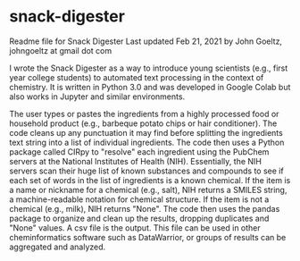 # snack-digester

Readme file for Snack Digester
Last updated Feb 21, 2021 by John Goeltz, johngoeltz at gmail dot com


I wrote the Snack Digester as a way to introduce young scientists (e.g., first year college students) to automated text processing in the context of chemistry.
It is written in Python 3.0 and was developed in Google Colab but also works in Jupyter and similar environments.

The user types or pastes the ingredients from a highly processed food or household product (e.g., barbeque potato chips or hair conditioner).
The code cleans up any punctuation it may find before splitting the ingredients text string into a list of individual ingredients.
The code then uses a Python package called CIRpy to "resolve" each ingredient using the PubChem servers at the National Institutes of Health (NIH).
Essentially, the NIH servers scan their huge list of known substances and compounds to see if each set of words in the list of ingredients is a known chemical.
If the item is a name or nickname for a chemical (e.g., salt), NIH returns a SMILES string, a machine-readable notation for chemical structure.
If the item is not a chemical (e.g., milk), NIH returns "None".
The code then uses the pandas package to organize and clean up the results, dropping duplicates and "None" values.
A csv file is the output.  This file can be used in other cheminformatics software such as DataWarrior, or groups of results can be aggregated and analyzed.

